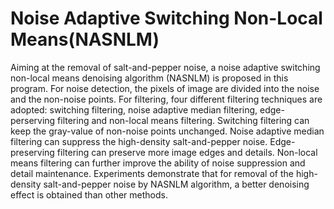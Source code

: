 # Noise Adaptive Switching Non-Local Means(NASNLM)
Aiming at the removal of salt-and-pepper noise, a noise adaptive switching non-local means denoising algorithm (NASNLM) is proposed in this program. For noise detection, the pixels of image are divided into the noise and the non-noise points. For filtering, four different filtering techniques are adopted: switching filtering, noise adaptive median filtering, edge-perserving filtering and non-local means filtering. Switching filtering can keep the gray-value of non-noise points unchanged. Noise adaptive median filtering can suppress the high-density salt-and-pepper noise. Edge-preserving filtering can preserve more image edges and details. Non-local means filtering can further improve the ability of noise suppression and detail maintenance. Experiments demonstrate that for removal of the high-density salt-and-pepper noise by NASNLM algorithm, a better denoising effect is obtained than other methods.
